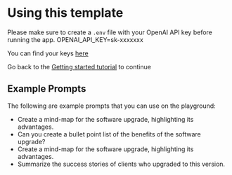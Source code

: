 # Using this template

Please make sure to create a `.env` file with your OpenAI API key before running the app.
OPENAI_API_KEY=sk-xxxxxxx

You can find your keys [here](https://platform.openai.com/account/api-keys)

Go back to the [Getting started tutorial](https://docs.agenta.ai/docs/getting-started) to continue

## Example Prompts

The following are example prompts that you can use on the playground:

- Create a mind-map for the software upgrade, highlighting its advantages.
- Can you create a bullet point list of the benefits of the software upgrade?
- Create a mind-map for the software upgrade, highlighting its advantages.
- Summarize the success stories of clients who upgraded to this version.
